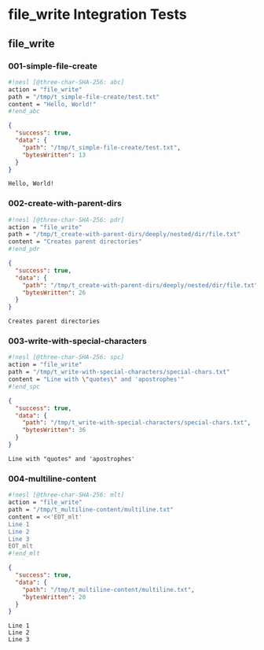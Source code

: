 # file_write Integration Tests

## file_write

### 001-simple-file-create

```sh nesl
#!nesl [@three-char-SHA-256: abc]
action = "file_write"
path = "/tmp/t_simple-file-create/test.txt"
content = "Hello, World!"
#!end_abc
```

```json
{
  "success": true,
  "data": {
    "path": "/tmp/t_simple-file-create/test.txt",
    "bytesWritten": 13
  }
}
```

```
Hello, World!
```

### 002-create-with-parent-dirs

```sh nesl
#!nesl [@three-char-SHA-256: pdr]
action = "file_write"
path = "/tmp/t_create-with-parent-dirs/deeply/nested/dir/file.txt"
content = "Creates parent directories"
#!end_pdr
```

```json
{
  "success": true,
  "data": {
    "path": "/tmp/t_create-with-parent-dirs/deeply/nested/dir/file.txt",
    "bytesWritten": 26
  }
}
```

```
Creates parent directories
```

### 003-write-with-special-characters

```sh nesl
#!nesl [@three-char-SHA-256: spc]
action = "file_write"
path = "/tmp/t_write-with-special-characters/special-chars.txt"
content = "Line with \"quotes\" and 'apostrophes'"
#!end_spc
```

```json
{
  "success": true,
  "data": {
    "path": "/tmp/t_write-with-special-characters/special-chars.txt",
    "bytesWritten": 36
  }
}
```

```
Line with "quotes" and 'apostrophes'
```

### 004-multiline-content

```sh nesl
#!nesl [@three-char-SHA-256: mlt]
action = "file_write"
path = "/tmp/t_multiline-content/multiline.txt"
content = <<'EOT_mlt'
Line 1
Line 2
Line 3
EOT_mlt
#!end_mlt
```

```json
{
  "success": true,
  "data": {
    "path": "/tmp/t_multiline-content/multiline.txt",
    "bytesWritten": 20
  }
}
```

```
Line 1
Line 2
Line 3
```
